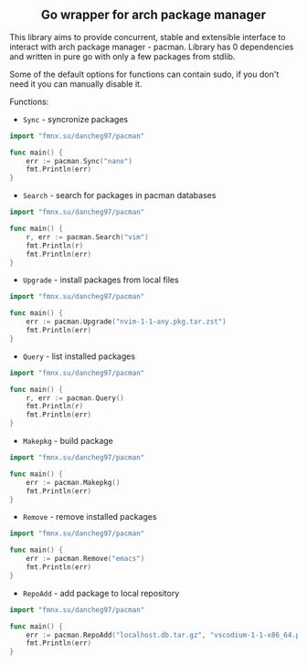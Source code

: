 <h2 align="center">Go wrapper for arch package manager</h2>

This library aims to provide concurrent, stable and extensible interface to interact with arch package manager - pacman. Library has 0 dependencies and written in pure go with only a few packages from stdlib.

Some of the default options for functions can contain sudo, if you don't need it you can manually disable it.

Functions:

- `Sync` - syncronize packages

```go
import "fmnx.su/dancheg97/pacman"

func main() {
	err := pacman.Sync("nano")
	fmt.Println(err)
}
```

- `Search` - search for packages in pacman databases

```go
import "fmnx.su/dancheg97/pacman"

func main() {
	r, err := pacman.Search("vim")
	fmt.Println(r)
	fmt.Println(err)
}
```

- `Upgrade` - install packages from local files

```go
import "fmnx.su/dancheg97/pacman"

func main() {
	err := pacman.Upgrade("nvim-1-1-any.pkg.tar.zst")
	fmt.Println(err)
}
```

- `Query` - list installed packages

```go
import "fmnx.su/dancheg97/pacman"

func main() {
	r, err := pacman.Query()
	fmt.Println(r)
	fmt.Println(err)
}
```

- `Makepkg` - build package

```go
import "fmnx.su/dancheg97/pacman"

func main() {
	err := pacman.Makepkg()
	fmt.Println(err)
}
```

- `Remove` - remove installed packages

```go
import "fmnx.su/dancheg97/pacman"

func main() {
	err := pacman.Remove("emacs")
	fmt.Println(err)
}
```

- `RepoAdd` - add package to local repository

```go
import "fmnx.su/dancheg97/pacman"

func main() {
	err := pacman.RepoAdd("localhost.db.tar.gz", "vscodium-1-1-x86_64.pkg.tar.zst")
	fmt.Println(err)
}
```
